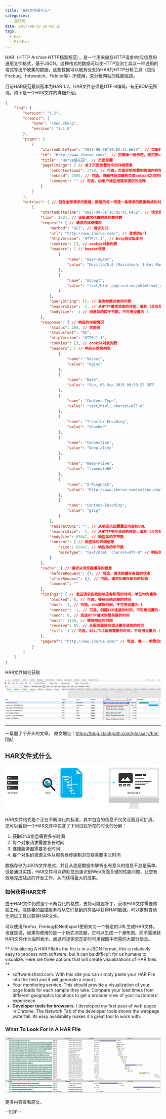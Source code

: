 ```yaml
---
title: 'HAR文件是什么?'
categories:
  - 互联网
date: 2017-09-30 16:40:15
tags:
  - har
  - Fiddler
---
```


HAR（HTTP Archive HTTP档案规范），是一个用来储存HTTP请求/响应信息的通用文件格式，基于JSON。这种格式的数据可以使HTTP监测工具以一种通用的格式导出所收集的数据，这些数据可以被其他支持HAR的HTTP分析工具（包括Firebug、httpwatch、Fiddler等）所使用，来分析网站的性能瓶颈。


目前HAR规范最新版本为HAR 1.2。HAR文件必须是UTF-8编码，有无BOM无所谓。如下是一个HAR文件的详细介绍。

```JSON
{
    "log": {
        "version": "1.2",
        "creator": {
            "name": "shun.zheng",
            "version": "1.1.8"
        },
        "pages": [
            {
                "startedDateTime": "2015-09-06T10:02:41.663Z", // 页面开始加载的时间（格式：ISO 8601）
                "id": "http://www.ihorve.com/", // 页面唯一标示符，即页面url
                "title": "Horve后花园", // 页面标题
                "pageTimings": { // 关于页面加载时间的详细信息
                    "onContentLoad": 1720, // 可选，页面开始加载到页面内容加载完毕之间的毫秒数
                    "onLoad": 2500, // 可选，页面开始加载到页面onload之间的毫秒数
                    "comment": "" // 可选，由用户或应用程序提供的注释
                }
            }
        ],
        "entries": [ // 包含全部请求的数组，数组的每一项是一条请求的数据构成的对象，根据startedDateTime排序
            {
                "startedDateTime": "2015-09-06T10:02:41.645Z", // 请求发出的时间(ISO 8601)
                "time": 1221, // 该条请求花费的总的毫秒数
                "request": { // 请求的详细情况
                    "method": "GET", // 请求方式
                    "url": "http://www.ihorve.com/", // 请求的url
                    "httpVersion": "HTTP/1.1", // http协议版本号
                    "cookies": [], // cookie对象列表
                    "headers": [ // header信息
                        {
                            "name": "User-Agent",
                            "value": "Mozilla/5.0 (Macintosh; Intel Mac OS X) AppleWebKit/534.34 (KHTML, like Gecko) PhantomJS/1.9.8 Safari/534.34"
                        },
                        {
                            "name": "Accept",
                            "value": "text/html,application/xhtml+xml,application/xml;q=0.9,*/*;q=0.8"
                        }
                    ],
                    "queryString": [], // 查询参数对象的列表
                    "headersSize": -1, // 从HTTP请求消息的开始，直到（且包括）的主体之前的双CRLF的总字节数，不可用设置为-1
                    "bodySize": -1 // 消息体的粽子节数，不可用设置为-1
                },
                "response": { // 响应的详细情况
                    "status": 200, // 状态码
                    "statusText": "OK",
                    "httpVersion": "HTTP/1.1",
                    "cookies": [], // cookie对象列表
                    "headers": [ // 响应头信息列表
                        {
                            "name": "Server",
                            "value": "nginx"
                        },
                        {
                            "name": "Date",
                            "value": "Sun, 06 Sep 2015 09:59:22 GMT"
                        },
                        {
                            "name": "Content-Type",
                            "value": "text/html; charset=UTF-8"
                        },
                        {
                            "name": "Transfer-Encoding",
                            "value": "chunked"
                        },
                        {
                            "name": "Connection",
                            "value": "keep-alive"
                        },
                        {
                            "name": "Keep-Alive",
                            "value": "timeout=60"
                        },
                        {
                            "name": "X-Pingback",
                            "value": "http://www.ihorve.com/xmlrpc.php"
                        },
                        {
                            "name": "Content-Encoding",
                            "value": "gzip"
                        }
                    ],
                    "redirectURL": "", // 从响应头位置重定向目标URL
                    "headersSize": -1, // 从HTTP响应消息的开始，直到（且包括）的主体之前的双CRLF的总字节数，不可用设置为-1
                    "bodySize": 65047, // 响应体的字节数
                    "content": { // 响应体的详细信息
                        "size": 65047, // 响应体的字节数
                        "mimeType": "text/html; charset=UTF-8" // 响应体的mimeType
                    }
                },
                "cache": { // 请求从浏览器缓存的信息
                    "beforeRequest": {}, // 可选，请求前缓存条目的状态
                    "afterRequest": {}, // 可选，请求后缓存条目的状态
                    "comment": ""
                },
                "timings": { // 发送请求到收到响应各阶段的时间，单位均为毫秒
                    "blocked": 0, // 可选，等待网络连接的时间
                    "dns": -1, // 可选，dns解析时间，不可用设置为-1
                    "connect": -1, // 可选，创建TCP连接的时间，不可用设置为-1
                    "send": 0, // 发送HTTP请求到服务器的时间
                    "wait": 1126, // 等待响应的时间
                    "receive": 95, // 从服务器接收或从缓存读取的时间
                    "ssl": -1 // 可选，SSL/TLS协商需要的时间，不可用设置为-1
                },
                "pageref": "http://www.ihorve.com/" // 可选，唯一，参照的父页面，如果应用不支持页面分组，可忽略此项配置
            }
        ]
    }
}
```

HAR文件如何获取

![图示](/assets/201709/har-file-3.png)

---

一篇翻了个开头的文章。 原文地址：https://blog.stackpath.com/glossary/har-file/

## HAR文件式什么

![图示](/assets/201709/har-file-1.gif)

HAR文件格式是个正在不断演化的标准，其中包含的信息不仅灵活而且可扩展。您可以看到一个HAR文件中包含了下列过程所花的时长的分解：
1. 获取DNS信息需要多长时间
2. 每个对象请求需要多长时间
3. 连接服务器需要多长时间
4. 每个对象的资源文件从服务器传输到浏览器需要多长时间

数据存储为JSON文件格式，并且从底层数据中解析出有意义的信息不总是简单。但是通过实践，HAR文件可以帮助您迅速识别Web页面关键的性能问题，让您有效地完成站点的开发工作，从而获得最大的成果。

### 如何获得HAR文件

由于HAR文件仍然是个不断变化的格式，支持可能是补丁，获取HAR文件需要做些工作。高质量的监控服务将从它们拿到的样品中获得HAR数据。可以定制自动化测试工具以获得HAR文件。

可以使用Firefox, Firebug和NetExport使用来为一个特定的URL生成HAR文件。也就是说，如果你使用的是一个新式浏览器，它可以生成一个瀑布图，而不需捕获HAR文件作为临时表示，而这将提供您在即时可用视图中所需的大部分信息。

** Visualizing A HAR FIleAs the file is in a JSON format, this is relatively easy to process with software, but it can be difficult for us humans to visualize. Here are three options that will create visualizations of HAR files: **
- softwareishard.com. With this site you can simply paste your HAR File into the field and it will generate a report.
- Your monitoring service. This should provide a visualization of your page loads for each sample they take. Compare your load times from different geographic locations to get a broader view of your customers’ experience.
- **Developer tools for browsers**. I developed my first pass of web pages in Chrome. The Network Tab of the developer tools shows the webpage waterfall. Its easy availability makes it a great tool to work with.

### What To Look For In A HAR File

![图示](/assets/201709/har-file-example-2.png)

更多内容查看原文。

--EOF--
